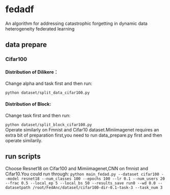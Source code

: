 # fedadf
An algorithm for addressing catastrophic forgetting in dynamic data heterogeneity federated learning
## data prepare
### Cifar100
#### Distribution of Dilikere：
Change alpha and task first and then run:  

`python dataset/split_data_cifar100.py`
#### Distribution of Block:
Change task first and then run:  

`python dataset/split_block_cifar100.py`  
Operate similarly on Fmnist and Cifar10 dataset.Miniimagenet requires an extra bit of preparation first,you need to run data_prepare.py first and then operate similarily.
## run scripts
Choose Resnet18 on Cifar100 and Mimiimagenet,CNN on fmnist and Cifar10.You could run through:
`python main_fedad.py --dataset cifar100 --model resnet18 --num_classes 100 --epochs 100 --lr 0.1 --num_users 20 --frac 0.5 --local_ep 5 --local_bs 50 --results_save run0 --wd 0.0 --datasetpath /root/FedAnc/dataset/cifar100-dir-0.1-task-3 --task_num 3`

